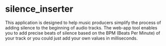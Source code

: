 # silence_inserter
This application is designed to help music producers  simplify the process of adding silence to the beginning of audio tracks. The web-app tool enables you to add precise beats of silence based on the BPM (Beats Per Minute) of your track or you could just add your own values in milliseconds.
